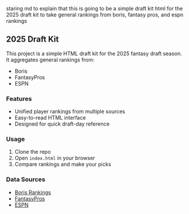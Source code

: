staring md to explain that this is going to be a simple draft kit html for the 2025 draft kit to take general rankings from boris, fantasy pros, and espn rankings

## 2025 Draft Kit

This project is a simple HTML draft kit for the 2025 fantasy draft season.  
It aggregates general rankings from:

- Boris
- FantasyPros
- ESPN

### Features

- Unified player rankings from multiple sources
- Easy-to-read HTML interface
- Designed for quick draft-day reference

### Usage

1. Clone the repo
2. Open `index.html` in your browser
3. Compare rankings and make your picks

### Data Sources

- [Boris Rankings](https://www.borischen.co/)
- [FantasyPros](https://www.fantasypros.com/nfl/rankings/)
- [ESPN](https://www.espn.com/fantasy/football/)
